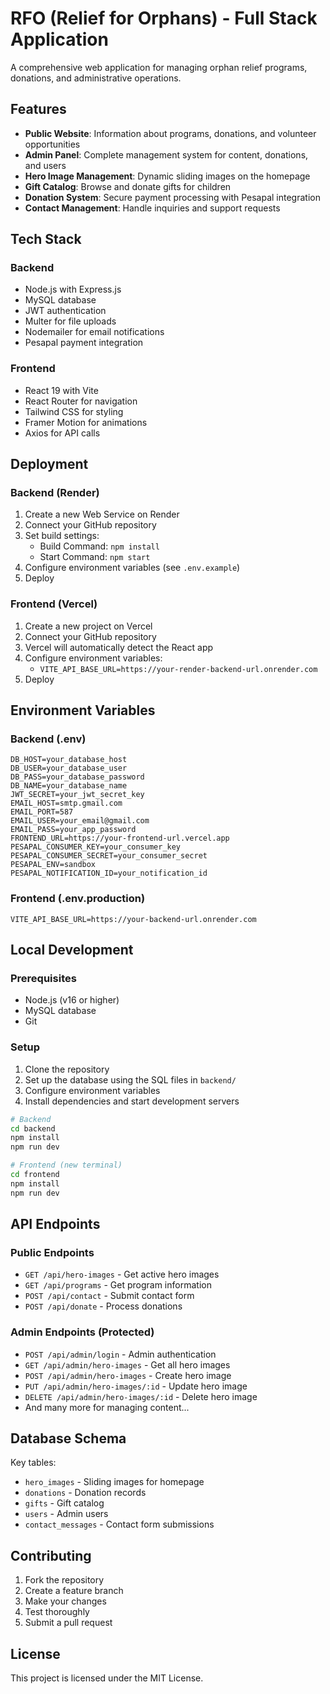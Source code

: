 # RFO (Relief for Orphans) - Full Stack Application

A comprehensive web application for managing orphan relief programs, donations, and administrative operations.

## Features

- **Public Website**: Information about programs, donations, and volunteer opportunities
- **Admin Panel**: Complete management system for content, donations, and users
- **Hero Image Management**: Dynamic sliding images on the homepage
- **Gift Catalog**: Browse and donate gifts for children
- **Donation System**: Secure payment processing with Pesapal integration
- **Contact Management**: Handle inquiries and support requests

## Tech Stack

### Backend
- Node.js with Express.js
- MySQL database
- JWT authentication
- Multer for file uploads
- Nodemailer for email notifications
- Pesapal payment integration

### Frontend
- React 19 with Vite
- React Router for navigation
- Tailwind CSS for styling
- Framer Motion for animations
- Axios for API calls

## Deployment

### Backend (Render)
1. Create a new Web Service on Render
2. Connect your GitHub repository
3. Set build settings:
   - Build Command: `npm install`
   - Start Command: `npm start`
4. Configure environment variables (see `.env.example`)
5. Deploy

### Frontend (Vercel)
1. Create a new project on Vercel
2. Connect your GitHub repository
3. Vercel will automatically detect the React app
4. Configure environment variables:
   - `VITE_API_BASE_URL=https://your-render-backend-url.onrender.com`
5. Deploy

## Environment Variables

### Backend (.env)
```env
DB_HOST=your_database_host
DB_USER=your_database_user
DB_PASS=your_database_password
DB_NAME=your_database_name
JWT_SECRET=your_jwt_secret_key
EMAIL_HOST=smtp.gmail.com
EMAIL_PORT=587
EMAIL_USER=your_email@gmail.com
EMAIL_PASS=your_app_password
FRONTEND_URL=https://your-frontend-url.vercel.app
PESAPAL_CONSUMER_KEY=your_consumer_key
PESAPAL_CONSUMER_SECRET=your_consumer_secret
PESAPAL_ENV=sandbox
PESAPAL_NOTIFICATION_ID=your_notification_id
```

### Frontend (.env.production)
```env
VITE_API_BASE_URL=https://your-backend-url.onrender.com
```

## Local Development

### Prerequisites
- Node.js (v16 or higher)
- MySQL database
- Git

### Setup
1. Clone the repository
2. Set up the database using the SQL files in `backend/`
3. Configure environment variables
4. Install dependencies and start development servers

```bash
# Backend
cd backend
npm install
npm run dev

# Frontend (new terminal)
cd frontend
npm install
npm run dev
```

## API Endpoints

### Public Endpoints
- `GET /api/hero-images` - Get active hero images
- `GET /api/programs` - Get program information
- `POST /api/contact` - Submit contact form
- `POST /api/donate` - Process donations

### Admin Endpoints (Protected)
- `POST /api/admin/login` - Admin authentication
- `GET /api/admin/hero-images` - Get all hero images
- `POST /api/admin/hero-images` - Create hero image
- `PUT /api/admin/hero-images/:id` - Update hero image
- `DELETE /api/admin/hero-images/:id` - Delete hero image
- And many more for managing content...

## Database Schema

Key tables:
- `hero_images` - Sliding images for homepage
- `donations` - Donation records
- `gifts` - Gift catalog
- `users` - Admin users
- `contact_messages` - Contact form submissions

## Contributing

1. Fork the repository
2. Create a feature branch
3. Make your changes
4. Test thoroughly
5. Submit a pull request

## License

This project is licensed under the MIT License.
